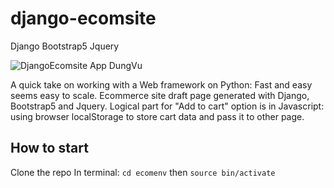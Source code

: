 # django-ecomsite
Django Bootstrap5 Jquery

![DjangoEcomsite App DungVu](https://firebasestorage.googleapis.com/v0/b/fotogrid-f721f.appspot.com/o/Screenshot%202021-11-13%20at%2016.25.38.png?alt=media&token=23d0d68f-7e45-4b23-b6fb-d53f37d5e24f)

A quick take on working with a Web framework on Python: Fast and easy seems easy to scale.
Ecommerce site draft page generated with Django, Bootstrap5 and Jquery. 
Logical part for "Add to cart" option is in Javascript: using browser localStorage to store cart data and pass it to other page.

## How to start
Clone the repo
In terminal:
`cd ecomenv`
then
`source bin/activate`
